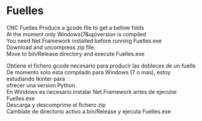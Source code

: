 # Fuelles
CNC Fuelles
Produce a gcode file to get a bellow folds </br>
At the moment only Windows(7&up)version is compiled </br>
You need Net.Framework installed before running Fuelles.exe</br>
Download and uncompress zip file.</br>
Move to bin/Release directory and execute Fuelles.exe</br>

Obtiene el fichero gcode necesario para producir las dobleces de un fuelle</br>
De momento solo esta compilado para Windows (7 o mas), estoy estudiando tkinter para </br>
ofrecer una version Python.</br>
En Windows es necesario instalar Net.Framework antes de ejecutar Fuelles.exe</br>
Descarga y descomprime el fichero zip</br>
Cambiate de directorio activo a bin/Release y ejecuta Fuelles.exe</br>
